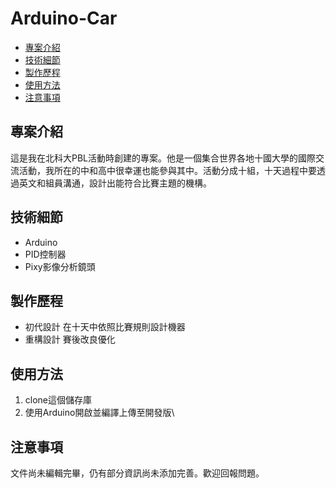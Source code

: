 # Arduino-Car

- [專案介紹](#專案介紹) 
- [技術細節](#技術細節) 
- [製作歷程](#製作歷程) 
- [使用方法](#使用方法) 
- [注意事項](#注意事項) 

## 專案介紹
這是我在北科大PBL活動時創建的專案。他是一個集合世界各地十國大學的國際交流活動，我所在的中和高中很幸運也能參與其中。活動分成十組，十天過程中要透過英文和組員溝通，設計出能符合比賽主題的機構。

## 技術細節
- Arduino
- PID控制器
- Pixy影像分析鏡頭

## 製作歷程
- 初代設計 在十天中依照比賽規則設計機器
- 重構設計 賽後改良優化
## 使用方法
1. clone這個儲存庫
2. 使用Arduino開啟並編譯上傳至開發版\

## 注意事項
文件尚未編輯完畢，仍有部分資訊尚未添加完善。歡迎回報問題。